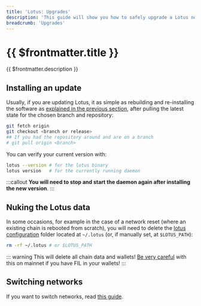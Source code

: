 ```yaml
---
title: 'Lotus: Upgrades'
description: 'This guide will show you how to safely upgrade a Lotus node to a newer version.'
breadcrumb: 'Upgrades'
---
```


# {{ $frontmatter.title }}

{{ $frontmatter.description }}

## Installing an update

Usually, if you are updating Lotus, it as simple as rebuilding and re-installing the software as [explained in the previous section](installation.md), after pulling the latest state for the chosen branch and repository:

```sh
git fetch origin
git checkout <branch or release>
## If you had the repository around and are on a branch
# git pull origin <branch>
```

You can verify your current version with:

```sh
lotus --version # for the lotus binary
lotus version   # for the currently running daemon
```

:::callout
**You will need to stop and start the daemon again after installing the new version**.
:::

## Nuking the Lotus data

In some occasions, for example in the case of a network reset (where an existing chain is rebooted from scratch), you will need to delete the [lotus configuration](configuration-and-advanced-usage.md) folder located at `~/.lotus` (or, if manually set, at `$LOTUS_PATH`):

```bash
rm -rf ~/.lotus # or $LOTUS_PATH
```

::: warning
This will delete all chain data and wallets! [Be very careful](send-and-receive-fil.md#exporting-and-importing-a-wallet) with this on mainnet if you have FIL in your wallets!
:::

## Switching networks

If you want to switch networks, read [this guide](switch-networks.md).
